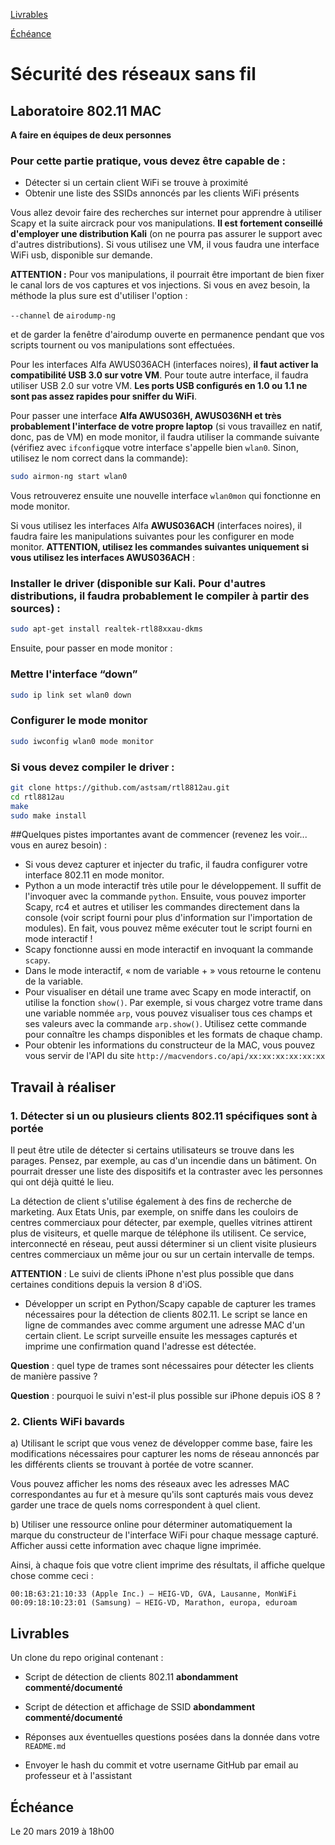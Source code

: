 [Livrables](https://github.com/arubinst/HEIGVD-SWI-Labo1-MAC#livrables)

[Échéance](https://github.com/arubinst/HEIGVD-SWI-Labo1-MAC#échéance)

# Sécurité des réseaux sans fil

## Laboratoire 802.11 MAC

__A faire en équipes de deux personnes__

### Pour cette partie pratique, vous devez être capable de :

*	Détecter si un certain client WiFi se trouve à proximité
*	Obtenir une liste des SSIDs annoncés par les clients WiFi présents

Vous allez devoir faire des recherches sur internet pour apprendre à utiliser Scapy et la suite aircrack pour vos manipulations. __Il est fortement conseillé d'employer une distribution Kali__ (on ne pourra pas assurer le support avec d'autres distributions). Si vous utilisez une VM, il vous faudra une interface WiFi usb, disponible sur demande.

__ATTENTION :__ Pour vos manipulations, il pourrait être important de bien fixer le canal lors de vos captures et vos injections. Si vous en avez besoin, la méthode la plus sure est d'utiliser l'option :

```--channel``` de ```airodump-ng```

et de garder la fenêtre d'airodump ouverte en permanence pendant que vos scripts tournent ou vos manipulations sont effectuées.

Pour les interfaces Alfa AWUS036ACH (interfaces noires), __il faut activer la compatibilité USB 3.0 sur votre VM__. Pour toute autre interface, il faudra utiliser USB 2.0 sur votre VM. __Les ports USB configurés en 1.0 ou 1.1 ne sont pas assez rapides pour sniffer du WiFi__.

Pour passer une interface __Alfa AWUS036H, AWUS036NH et très probablement l'interface de votre propre laptop__ (si vous travaillez en natif, donc, pas de VM) en mode monitor, il faudra utiliser la commande suivante (vérifiez avec ```ifconfig```que votre interface s'appelle bien ```wlan0```. Sinon, utilisez le nom correct dans la commande):

```bash
sudo airmon-ng start wlan0
```

Vous retrouverez ensuite une nouvelle interface ```wlan0mon``` qui fonctionne en mode monitor.

Si vous utilisez les interfaces Alfa __AWUS036ACH__ (interfaces noires), il faudra faire les manipulations suivantes pour les configurer en mode monitor. __ATTENTION, utilisez les commandes suivantes uniquement si vous utilisez les interfaces AWUS036ACH__ :

### Installer le driver (disponible sur Kali. Pour d'autres distributions, il faudra probablement le compiler à partir des sources) :

```bash
sudo apt-get install realtek-rtl88xxau-dkms
```

Ensuite, pour passer en mode monitor :

### Mettre l'interface “down”

```bash
sudo ip link set wlan0 down
```

### Configurer le mode monitor

```bash
sudo iwconfig wlan0 mode monitor
```

### Si vous devez compiler le driver :

```bash
git clone https://github.com/astsam/rtl8812au.git
cd rtl8812au
make
sudo make install
```

##Quelques pistes importantes avant de commencer (revenez les voir... vous en aurez besoin) :

- Si vous devez capturer et injecter du trafic, il faudra configurer votre interface 802.11 en mode monitor.
- Python a un mode interactif très utile pour le développement. Il suffit de l'invoquer avec la commande ```python```. Ensuite, vous pouvez importer Scapy, rc4 et autres et utiliser les commandes directement dans la console (voir script fourni pour plus d'information sur l'importation de modules). En fait, vous pouvez même exécuter tout le script fourni en mode interactif !
- Scapy fonctionne aussi en mode interactif en invoquant la commande ```scapy```.  
- Dans le mode interactif, « nom de variable + <enter> » vous retourne le contenu de la variable.
- Pour visualiser en détail une trame avec Scapy en mode interactif, on utilise la fonction ```show()```. Par exemple, si vous chargez votre trame dans une variable nommée ```arp```, vous pouvez visualiser tous ces champs et ses valeurs avec la commande ```arp.show()```. Utilisez cette commande pour connaître les champs disponibles et les formats de chaque champ.
- Pour obtenir les informations du constructeur de la MAC, vous pouvez vous servir de l'API du site ```http://macvendors.co/api/xx:xx:xx:xx:xx:xx```

## Travail à réaliser

### 1. Détecter si un ou plusieurs clients 802.11 spécifiques sont à portée

Il peut être utile de détecter si certains utilisateurs se trouve dans les parages. Pensez, par exemple, au cas d'un incendie dans un bâtiment. On pourrait dresser une liste des dispositifs et la contraster avec les personnes qui ont déjà quitté le lieu.

La détection de client s'utilise également à des fins de recherche de marketing. Aux Etats Unis, par exemple, on sniffe dans les couloirs de centres commerciaux pour détecter, par exemple, quelles vitrines attirent plus de visiteurs, et quelle marque de téléphone ils utilisent. Ce service, interconnecté en réseau, peut aussi déterminer si un client visite plusieurs centres commerciaux un même jour ou sur un certain intervalle de temps.

__ATTENTION__ : Le suivi de clients iPhone n'est plus possible que dans certaines conditions depuis la version 8 d'iOS.
 
* Développer un script en Python/Scapy capable de capturer les trames nécessaires pour la détection de clients 802.11. Le script se lance en ligne de commandes avec comme argument une adresse MAC d'un certain client. Le script surveille ensuite les messages capturés et imprime une confirmation quand l'adresse est détectée.

__Question__ : quel type de trames sont nécessaires pour détecter les clients de manière passive ?

__Question__ : pourquoi le suivi n'est-il plus possible sur iPhone depuis iOS 8 ?


### 2. Clients WiFi bavards
a)	Utilisant le script que vous venez de développer comme base, faire les modifications nécessaires pour capturer les noms de réseau annoncés par les différents clients se trouvant à portée de votre scanner. 

Vous pouvez afficher les noms des réseaux avec les adresses MAC correspondantes au fur et à mesure qu'ils sont capturés mais vous devez garder une trace de quels noms correspondent à quel client. 

b)	Utiliser une ressource online pour déterminer automatiquement la marque du constructeur de l'interface WiFi pour chaque message capturé. Afficher aussi cette information avec chaque ligne imprimée.

Ainsi, à chaque fois que votre client imprime des résultats, il affiche quelque chose comme ceci :

```
00:1B:63:21:10:33 (Apple Inc.) – HEIG-VD, GVA, Lausanne, MonWiFi
00:09:18:10:23:01 (Samsung) – HEIG-VD, Marathon, europa, eduroam
```

## Livrables

Un clone du repo original contenant :

- Script de détection de clients 802.11 __abondamment commenté/documenté__

- Script de détection et affichage de SSID __abondamment commenté/documenté__

-	Réponses aux éventuelles questions posées dans la donnée dans votre ```README.md```

-	Envoyer le hash du commit et votre username GitHub par email au professeur et à l'assistant


## Échéance

Le 20 mars 2019 à 18h00
